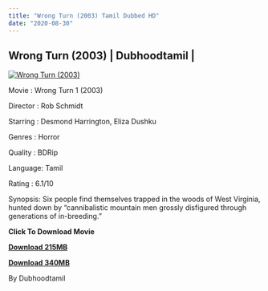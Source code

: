 ```yaml
---
title: "Wrong Turn (2003) Tamil Dubbed HD"
date: "2020-08-30"
---
```


## Wrong Turn (2003) | Dubhoodtamil |

[![Wrong Turn (2003)](https://m.media-amazon.com/images/M/MV5BNDMwM2VlOTgtMWFlZC00NjJkLTk5ZjQtYWUzMmQ5MTQ4YzA2XkEyXkFqcGdeQXVyNTk1ODg5ODA@._V1_.jpg)](https://oncehelp.com/Wrong-turn)

Movie : Wrong Turn 1 (2003)

Director : Rob Schmidt

Starring : Desmond Harrington, Eliza Dushku

Genres : Horror

Quality : BDRip

Language: Tamil

Rating : 6.1/10

Synopsis: Six people find themselves trapped in the woods of West Virginia, hunted down by “cannibalistic mountain men grossly disfigured through generations of in-breeding.”

**Click To Download Movie**

**[Download 215MB](https://oncehelp.com/Wrong-turn-1)**

**[Download 340MB](https://oncehelp.com/Wrong-turn-2)**

By Dubhoodtamil
